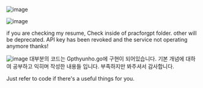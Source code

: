 ![image](https://github.com/user-attachments/assets/40242f4e-81db-4127-a74f-29800d042021)

![image](https://github.com/user-attachments/assets/1427ab50-14d0-414d-9e88-da36d752883f)

if you are checking my resume, 
Check inside of pracforgpt folder. other will be deprecated.
API key has been revoked and the service not operating anymore thanks! 

![image](https://github.com/user-attachments/assets/238b8bf6-67a2-4cab-8c31-1709a13c2f02)
대부분의 코드는 Gpthyunho.go에 구현이 되어있습니다.
기본 개념에 대하여 공부하고 익히며 작성한 내용들 입니다. 부족하지만 봐주셔서 감사합니다.

Just refer to code if there's a useful things for you. 


